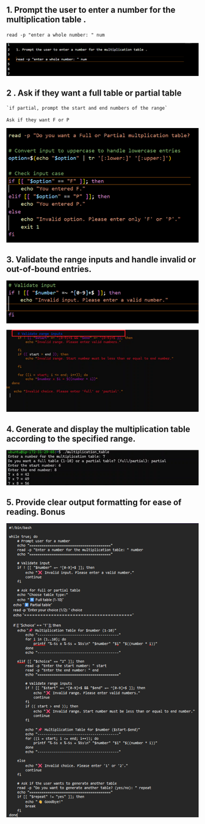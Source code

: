 
## 1. Prompt the user to enter a number for the multiplication table .

`read -p "enter a whole number: " num`

![Prompt_for_number](<1.0 Prompting.png>)

## 2 . Ask if they want a full table or partial table 

    `if partial, prompt the start and end numbers of the range`

`Ask if they want F or P` 

![Ask if they want F or P](2.0.png)

## 3. Validate the range inputs and handle invalid or out-of-bound entries.

![Validate_input](3.0_validate_input.png)

![validation_main](3.0b.png)

## 4. Generate and display the multiplication table according to the specified range.

![display-range](4.0.png)

## 5. Provide clear output formatting for ease of reading. Bonus

![Prompting_for_clear_formatting](<5.0 .png>)




